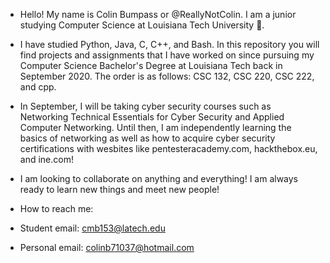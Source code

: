 - Hello! My name is Colin Bumpass or @ReallyNotColin. I am a junior studying Computer Science at Louisiana Tech University 🐶.
- I have studied Python, Java, C, C++, and Bash. In this repository you will find projects and assignments that I have worked on since pursuing my Computer Science Bachelor's Degree at Louisiana Tech back in September 2020. The order is as follows: CSC 132, CSC 220, CSC 222, and cpp.
- In September, I will be taking cyber security courses such as Networking Technical Essentials for Cyber Security and Applied Computer Networking. Until then, I am independently learning the basics of networking as well as how to acquire cyber security certifications with wesbites like pentesteracademy.com, hackthebox.eu, and ine.com!

- I am looking to collaborate on anything and everything! I am always ready to learn new things and meet new people!
- How to reach me: 
- Student email: cmb153@latech.edu
- Personal email: colinb71037@hotmail.com

<!---
ReallyNotColin/ReallyNotColin is a ✨ special ✨ repository because its `README.md` (this file) appears on your GitHub profile.
You can click the Preview link to take a look at your changes.
--->
